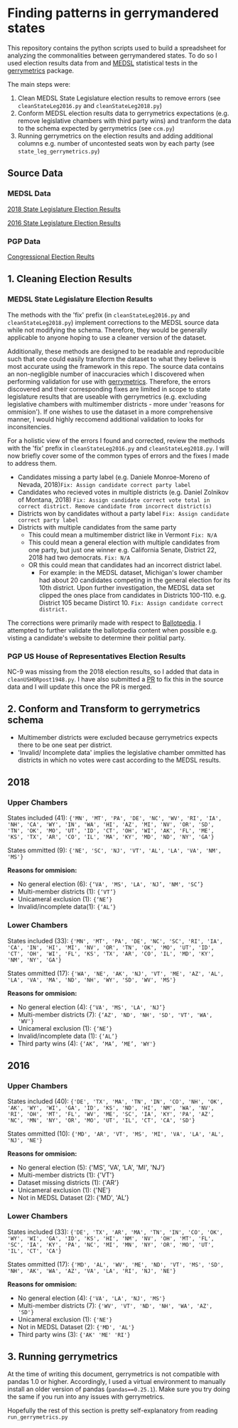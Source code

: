 # Finding patterns in gerrymandered states
This repository contains the python scripts used to build a spreadsheet for analyzing the commonalities between gerrymandered states. To do so I used election results data from 
and [MEDSL](https://electionlab.mit.edu/) statistical tests in the [gerrymetrics](https://github.com/PrincetonUniversity/gerrymandertests) package.

The main steps were:
1. Clean MEDSL State Legislature election results to remove errors (see `cleanStateLeg2016.py` and `cleanStateLeg2018.py`)
2. Conform MEDSL election results data to gerrymetrics expectations (e.g. remove legislative chambers with third party wins) and tranform the data to the schema expected by gerrymetrics (see `ccm.py`)
3. Running gerrymetrics on the election results and adding additional columns e.g. number of uncontested seats won by each party (see `state_leg_gerrymetrics.py`)

## Source Data

### MEDSL Data
[2018 State Legislature Election Results](https://github.com/MEDSL/2018-elections-official/blob/master/state_overall_2018.csv)

[2016 State Legislature Election Results](https://dataverse.harvard.edu/dataset.xhtml?persistentId=doi:10.7910/DVN/XSOFHD)

### PGP Data

[Congressional Election Reults](https://github.com/PrincetonUniversity/gerrymandertests/blob/master/election_data/congressional_election_results_post1948.csv) 

## 1. Cleaning Election Results

### MEDSL State Legislature Election Results
The methods with the 'fix' prefix (in `cleanStateLeg2016.py` and `cleanStateLeg2018.py`) implement corrections to the MEDSL source data while not modifying the schema. Therefore, they would be generally applicable to anyone hoping to use a cleaner version of the dataset. 

Additionally, these methods are designed to be readable and reproducible such that one could easily transform the dataset to what they believe is most accurate using the framework in this repo. The source data contains an non-negligible number of inaccuracies which I discovered when performing validation for use with [gerrymetrics](https://github.com/PrincetonUniversity/gerrymandertests). Therefore, the errors discovered and their corresponding fixes are limited in scope to state legislature results that are useable with gerrymetrics (e.g. excluding legislative chambers with multimember districts - more under 'reasons for ommision'). If one wishes to use the dataset in a more comprehensive manner, I would highly reccomend additional validation to looks for inconsitencies.

For a holistic view of the errors I found and corrected, review the methods with the 'fix' prefix in `cleanStateLeg2016.py` and `cleanStateLeg2018.py`. I will now briefly cover some of the common types of errors and the fixes I made to address them.

* Candidates missing a party label (e.g. Daniele Monroe-Moreno of Nevada, 2018)`Fix: Assign candidate correct party label`
* Candidates who recieved votes in multiple districts (e.g. Daniel Zolnikov of Montana, 2018) `Fix: Assign candidate correct vote total in correct district. Remove candidate from incorrect district(s)`
* Districts won by candidates without a party label `Fix: Assign candidate correct party label`
* Districts with multiple candidates from the same party 
    * This could mean a multimember district like in Vermont `Fix: N/A`
    * This could mean a general election with multiple candidates from one party, but just one winner e.g. California Senate, District 22, 2018 had two democrats. `Fix: N/A`
    * OR this could mean that candidates had an incorrect district label.
        * For example: in the MEDSL dataset, Michigan's lower chamber had about 20 candidates competing in the general election for its 10th district. Upon further investigation, the MEDSL data set clipped the ones place from candidates in Districts 100-110. e.g. District 105 became Distirct 10. `Fix: Assign candidate correct district.`

The corrections were primarily made with respect to [Ballotpedia](https://ballotpedia.org/State_legislative_elections). I attempted to further validate the ballotpedia content when possible e.g. visting a candidate's website to determine their politial party. 

### PGP US House of Representatives Election Results
NC-9 was missing from the 2018 election results, so I added that data in `cleanUSHORpost1948.py`. I have also submitted a [PR](https://github.com/PrincetonUniversity/gerrymandertests/pull/5) to fix this in the source data and I will update this once the PR is merged. 

## 2. Conform and Transform to gerrymetrics schema

* Multimember districts were excluded because gerrymetrics expects there to be one seat per district. 
* 'Invalid/ Incomplete data' implies the legislative chamber ommitted has districts in which no votes were cast according to the MEDSL results.

## 2018 

### Upper Chambers
States included (41): `{'MN', 'MT', 'PA', 'DE', 'NC', 'WV', 'RI', 'IA', 'NH', 'CA', 'WY', 'IN', 'WA', 'HI', 'AZ', 'MI', 'NV', 'OR', 'SD', 'TN', 'OK', 'MO', 'UT', 'ID', 'CT', 'OH', 'WI', 'AK', 'FL', 'ME', 'KS', 'TX', 'AR', 'CO', 'IL', 'MA', 'KY', 'MD', 'ND', 'NY', 'GA'}`

States ommitted (9): `{'NE', 'SC', 'NJ', 'VT', 'AL', 'LA', 'VA', 'NM', 'MS'}`

**Reasons for ommision:**
* No general election (6): `{‘VA', 'MS', 'LA', 'NJ’, 'NM', 'SC’}`
* Multi-member districts (1): `{‘VT’}`
* Unicameral exclusion (1): `{‘NE’}`
* Invalid/incomplete data(1): `{‘AL’}`

### Lower Chambers
States included (33): `{'MN', 'MT', 'PA', 'DE', 'NC', 'SC', 'RI', 'IA', 'CA', 'IN', 'HI', 'MI', 'NV', 'OR', 'TN', 'OK', 'MO', 'UT', 'ID', 'CT', 'OH', 'WI', 'FL', 'KS', 'TX', 'AR', 'CO', 'IL', 'MD', 'KY', 'NM', 'NY', 'GA'}`

States ommitted (17): `{'WA', 'NE', 'AK', 'NJ', 'VT', 'ME', 'AZ', 'AL', 'LA', 'VA', 'MA', 'ND', 'NH', 'WY', 'SD', 'WV', 'MS'}`

**Reasons for ommision:**
* No general election (4): `{‘VA', 'MS', 'LA', 'NJ’}`
* Multi-member districts (7): `{‘AZ', 'ND', 'NH', 'SD', 'VT', 'WA', 'WV'}`
* Unicameral exclusion (1): `{‘NE’}`
* Invalid/incomplete data (1): `{‘AL’}`
* Third party wins (4): `{‘AK’, ‘MA’, ‘ME’, 'WY'}`

## 2016

### Upper Chambers
States included (40): `{'DE', 'TX', 'MA', 'TN', 'IN', 'CO', 'NH', 'OK', 'AK', 'WY', 'WI', 'GA', 'ID', 'KS', 'ND', 'HI', 'NM', 'WA', 'NV', 'RI', 'OH', 'MT', 'FL', 'WV', 'ME', 'SC', 'IA', 'KY', 'PA', 'AZ', 'NC', 'MN', 'NY', 'OR', 'MO', 'UT', 'IL', 'CT', 'CA', 'SD'}`

States ommitted (10): `{'MD', 'AR', 'VT', 'MS', 'MI', 'VA', 'LA', 'AL', 'NJ', 'NE'}`

**Reasons for ommision:**
* No general election (5): {'MS', 'VA', 'LA', 'MI', 'NJ'}
* Multi-member districts (1): {'VT'}
* Dataset missing districts (1): {'AR'}
* Unicameral exclusion (1): {'NE'}
* Not in MEDSL Dataset (2): {'MD', 'AL'}

### Lower Chambers
States included (33): `{'DE', 'TX', 'AR', 'MA', 'TN', 'IN', 'CO', 'OK', 'WY', 'WI', 'GA', 'ID', 'KS', 'HI', 'NM', 'NV', 'OH', 'MT', 'FL', 'SC', 'IA', 'KY', 'PA', 'NC', 'MI', 'MN', 'NY', 'OR', 'MO', 'UT', 'IL', 'CT', 'CA'}`

States ommitted (17): `{'MD', 'AL', 'WV', 'ME', 'ND', 'VT', 'MS', 'SD', 'NH', 'AK', 'WA', 'AZ', 'VA', 'LA', 'RI', 'NJ', 'NE'}`

**Reasons for ommision:**
* No general election (4): `{'VA', 'LA', 'NJ', 'MS'}`
* Multi-member districts (7): `{'WV', 'VT', 'ND', 'NH', 'WA', 'AZ', 'SD'}`
* Unicameral exclusion (1): `{'NE'}`
* Not in MEDSL Dataset (2): `{'MD', 'AL'}`
* Third party wins (3): `{'AK' 'ME' 'RI'}`

## 3. Running gerrymetrics

At the time of writing this document, gerrymetrics is not compatible with pandas 1.0 or higher. Accordingly, I used a virtual environment to manually install an older version of pandas (`pandas==0.25.1`). Make sure you try doing the same if you run into any issues with gerrymetrics.

Hopefully the rest of this section is pretty self-explanatory from reading `run_gerrymetrics.py`

